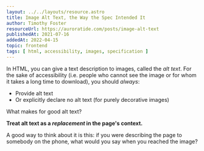```yaml
---
layout: ../../layouts/resource.astro
title: Image Alt Text, the Way the Spec Intended It
author: Timothy Foster
resourceUrl: https://auroratide.com/posts/image-alt-text
publishedAt: 2021-07-16
addedAt: 2022-04-15
topic: frontend
tags: [ html, accessibility, images, specification ]
---
```


In HTML, you can give a text description to images, called the <dfn>alt text</dfn>. For the sake of accessibility (i.e. people who cannot see the image or for whom it takes a long time to download), you should _always_:

* Provide alt text
* Or explicitly declare no alt text (for purely decorative images)

What makes for good alt text?

**Treat alt text as a _replacement_ in the page's context.**

A good way to think about it is this: if you were describing the page to somebody on the phone, what would you say when you reached the image?
